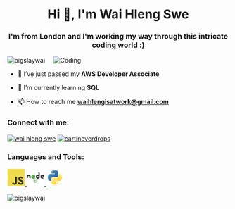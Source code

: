 <h1 align="center">Hi 👋, I'm Wai Hleng Swe</h1>
<h3 align="center">I'm from London and I'm working my way through this intricate coding world :)</h3>

<img align="right" alt="Coding" width="400" src="https://media.tenor.com/o88Bd-XsPN4AAAAC/family-guy-peter-griffin.gif">

<p align="left"> <img src="https://komarev.com/ghpvc/?username=bigslaywai&label=Profile%20views&color=0e75b6&style=flat" alt="bigslaywai" /> </p>

- 🔭 I’ve just passed my **AWS Developer Associate**

- 🌱 I’m currently learning **SQL**

- 📫 How to reach me **waihlengisatwork@gmail.com**


<h3 align="left">Connect with me:</h3>
<p align="left">
<a href="https://www.linkedin.com/in/wai-hleng-swe-b96096231/" target="blank"><img align="center" src="https://raw.githubusercontent.com/rahuldkjain/github-profile-readme-generator/master/src/images/icons/Social/linked-in-alt.svg" alt="wai hleng swe" height="30" width="40" /></a>
<a href="https://www.leetcode.com/cartineverdrops" target="blank"><img align="center" src="https://raw.githubusercontent.com/rahuldkjain/github-profile-readme-generator/master/src/images/icons/Social/leet-code.svg" alt="cartineverdrops" height="30" width="40" /></a>
</p>

<h3 align="left">Languages and Tools:</h3>
<p align="left"> 
  <a href="https://developer.mozilla.org/en-US/docs/Web/JavaScript" target="_blank" rel="noreferrer"> 
    <img src="https://raw.githubusercontent.com/devicons/devicon/master/icons/javascript/javascript-original.svg" alt="javascript" width="40" height="40"/> 
  </a> 
  <a href="https://nodejs.org" target="_blank" rel="noreferrer"> 
    <img src="https://raw.githubusercontent.com/devicons/devicon/master/icons/nodejs/nodejs-original-wordmark.svg" alt="nodejs" width="40" height="40"/> 
  </a> 
  <a href="https://www.python.org" target="_blank" rel="noreferrer"> 
    <img src="https://raw.githubusercontent.com/devicons/devicon/master/icons/python/python-original.svg" alt="python" width="40" height="40"/> 
  </a> 
</p>

<p><img align="center" src="https://github-readme-streak-stats.herokuapp.com/?user=bigslaywai&" alt="bigslaywai" /></p>

